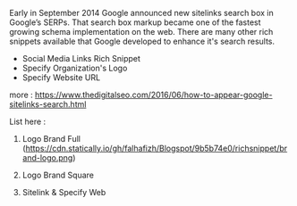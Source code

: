 Early in September 2014 Google announced new sitelinks search box in Google’s SERPs. That search box markup became one of the fastest growing schema implementation on the web.
There are many other rich snippets available that Google developed to enhance it's search results.
- Social Media Links Rich Snippet
- Specify Organization's Logo
- Specify Website URL


more : https://www.thedigitalseo.com/2016/06/how-to-appear-google-sitelinks-search.html


List here :
1. Logo Brand Full (https://cdn.statically.io/gh/falhafizh/Blogspot/9b5b74e0/richsnippet/brand-logo.png)
2. Logo Brand Square

2. Sitelink & Specify Web
